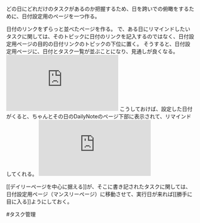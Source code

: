 どの日にどれだけのタスクがあるのか把握するため、日を跨いでの俯瞰をするために、日付設定用のページを一つ作る。

日付のリンクをずらっと並べたページを作る。
で、ある日にリマインドしたいタスクに関しては、そのトピックに日付のリンクを記入するのではなく、日付設定用ページの目的の日付リンクのトピックの下位に置く。
そうすると、日付設定用ページに、日付とタスク一覧が並ぶことになり、見通しが良くなる。
![](https://gyazo.com/5cfb08208e1991b21c8df31f37d4d886.img)
こうしておけば、設定した日付がくると、ちゃんとその日のDailyNoteのページ下部に表示されて、リマインドしてくれる。
![](https://gyazo.com/b509275822c1dc6f0ac340cab5c10fca.img)

[[デイリーページを中心に据える]]が、そこに書き記されたタスクに関しては、日付設定用ページ（マンスリーページ）に移動させて、実行日が来れば[[勝手に目に入る]]ようにしておく。

#タスク管理 